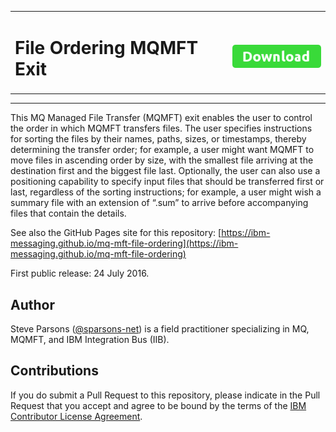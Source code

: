 <table><tr><td><h1><b>File Ordering MQMFT Exit</b></h1></td><td><h1><b> <a href="https://github.com/ibm-messaging/mq-mft-file-ordering/releases/download/v3.3/FileOrderingMqmftExit_r3.3.zip"><img src="DownloadButton.png"/></b></h1></td></tr></table>

* * * 
 
This MQ Managed File Transfer (MQMFT) exit enables the user to control the order in which MQMFT transfers files. The user specifies instructions for sorting the files by their names, paths, sizes, or timestamps, thereby determining the transfer order; for example, a user might want MQMFT to move files in ascending order by size, with the smallest file arriving at the destination first and the biggest file last. Optionally, the user can also use a positioning capability to specify input files that should be transferred first or last, regardless of the sorting instructions; for example, a user might wish a summary file with an extension of “.sum” to arrive before accompanying files that contain the details.

See also the GitHub Pages site for this repository: [https://ibm-messaging.github.io/mq-mft-file-ordering](https://ibm-messaging.github.io/mq-mft-file-ordering)

First public release: 24 July 2016.

## Author
Steve Parsons (<a href="https://github.com/sparsons-net" class="user-mention">@sparsons-net</a>) is a field practitioner specializing in MQ, MQMFT, and IBM Integration Bus (IIB).

## Contributions

If you do submit a Pull Request to this repository, please indicate in the Pull Request that you accept and agree to be bound by the terms of the [IBM Contributor License Agreement](CLA.md).

 

